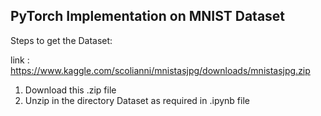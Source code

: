 ## PyTorch Implementation on MNIST Dataset

Steps to get the Dataset:

link : https://www.kaggle.com/scolianni/mnistasjpg/downloads/mnistasjpg.zip

1. Download this .zip file
2. Unzip in the directory Dataset as required in .ipynb file


